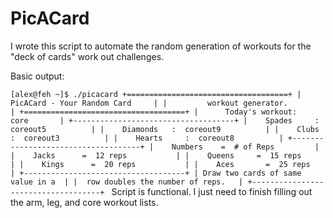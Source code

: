 # PicACard
I wrote this script to automate the random generation of workouts for the "deck of cards" work out challenges.

Basic output:

`[alex@feh ~]$ ./picacard
+====================================+
|    PicACard - Your Random Card     |
|         workout generator.         |
+====================================+
|      Today's workout:   core       |
+------------------------------------+
|    Spades     :  coreout5          |
|    Diamonds   :  coreout9          |
|    Clubs      :  coreout3          |
|    Hearts     :  coreout8          |
+------------------------------------+
|    Numbers    =  # of Reps         |
|    Jacks      =  12 reps           |
|    Queens     =  15 reps           |
|    Kings      =  20 reps           |
|    Aces       =  25 reps           |
+------------------------------------+
| Draw two cards of same value in a  |
|  row doubles the number of reps.   |
+------------------------------------+
`
Script is functional. I just need to finish filling out the arm, leg, and core workout lists.
